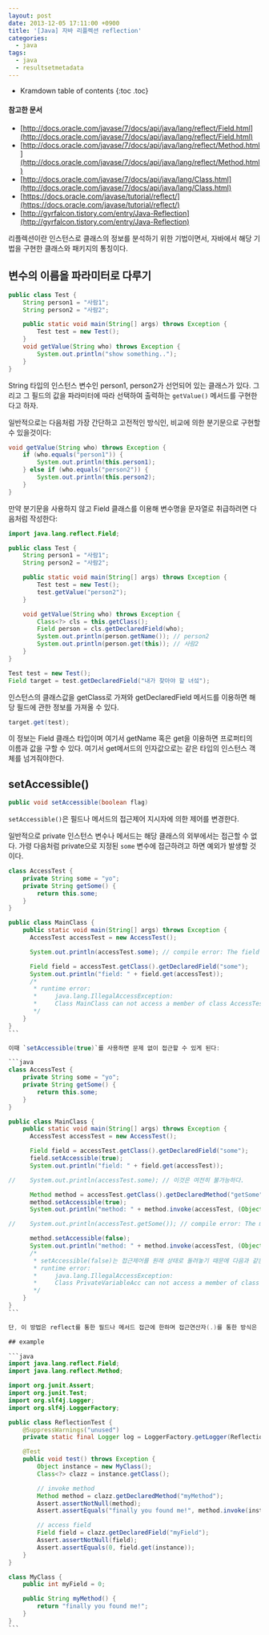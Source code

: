 ```yaml
---
layout: post
date: 2013-12-05 17:11:00 +0900
title: '[Java] 자바 리플렉션 reflection'
categories:
  - java
tags:
  - java
  - resultsetmetadata
---
```


* Kramdown table of contents
{:toc .toc}

#### 참고한 문서

- [http://docs.oracle.com/javase/7/docs/api/java/lang/reflect/Field.html](http://docs.oracle.com/javase/7/docs/api/java/lang/reflect/Field.html)
- [http://docs.oracle.com/javase/7/docs/api/java/lang/reflect/Method.html](http://docs.oracle.com/javase/7/docs/api/java/lang/reflect/Method.html)
- [http://docs.oracle.com/javase/7/docs/api/java/lang/Class.html](http://docs.oracle.com/javase/7/docs/api/java/lang/Class.html)
- [https://docs.oracle.com/javase/tutorial/reflect/](https://docs.oracle.com/javase/tutorial/reflect/)
- [http://gyrfalcon.tistory.com/entry/Java-Reflection](http://gyrfalcon.tistory.com/entry/Java-Reflection)

리플렉션이란 인스턴스로 클래스의 정보를 분석하기 위한 기법이면서, 자바에서 해당 기법을 구현한 클래스와 패키지의 통칭이다.

## 변수의 이름을 파라미터로 다루기

```java
public class Test {
    String person1 = "사람1";
    String person2 = "사람2";

    public static void main(String[] args) throws Exception {
        Test test = new Test();
    }
    void getValue(String who) throws Exception {
        System.out.println("show something..");
    }
}
```

String 타입의 인스턴스 변수인 person1, person2가 선언되어 있는 클래스가 있다. 그리고 그 필드의 값을 파라미터에 따라 선택하여 출력하는 `getValue()` 메서드를 구현한다고 하자.

일반적으로는 다음처럼 가장 간단하고 고전적인 방식인, 비교에 의한 분기문으로 구현할 수 있을것이다:

```java
void getValue(String who) throws Exception {
    if (who.equals("person1")) {
        System.out.println(this.person1);
    } else if (who.equals("person2")) {
        System.out.println(this.person2);
    }
}
```

만약 분기문을 사용하지 않고 Field 클래스를 이용해 변수명을 문자열로 취급하려면 다음처럼 작성한다:

```java
import java.lang.reflect.Field;

public class Test {
    String person1 = "사람1";
    String person2 = "사람2";

    public static void main(String[] args) throws Exception {
        Test test = new Test();
        test.getValue("person2");
    }

    void getValue(String who) throws Exception {
        Class<?> cls = this.getClass();
        Field person = cls.getDeclaredField(who);
        System.out.println(person.getName()); // person2
        System.out.println(person.get(this)); // 사람2
    }
}
```

```java
Test test = new Test();
Field target = test.getDeclaredField("내가 찾아야 할 녀섴");
```

인스턴스의 클래스값을 getClass로 가져와 getDeclaredField 메서드를 이용하면 해당 필드에 관한 정보를 가져올 수 있다.

```java
target.get(test);
```

이 정보는 Field 클래스 타입이며 여기서 getName 혹은 get을 이용하면 프로퍼티의 이름과 값을 구할 수 있다. 여기서 get메서드의 인자값으로는 같은 타입의 인스턴스 객체를 넘겨줘야한다.

## setAccessible()

```java
public void setAccessible(boolean flag)
```

`setAccessible()`은 필드나 메서드의 접근제어 지시자에 의한 제어를 변경한다.

일반적으로 private 인스턴스 변수나 메서드는 해당 클래스의 외부에서는 접근할 수 없다. 가령 다음처럼 private으로 지정된 `some` 변수에 접근하려고 하면 예외가 발생할 것이다.

````java
class AccessTest {
    private String some = "yo";
    private String getSome() {
        return this.some;
    }
}

public class MainClass {
    public static void main(String[] args) throws Exception {
      AccessTest accessTest = new AccessTest();

      System.out.println(accessTest.some); // compile error: The field AccessTest.some is not visible

      Field field = accessTest.getClass().getDeclaredField("some");
      System.out.println("field: " + field.get(accessTest));
      /*
       * runtime error:
       *     java.lang.IllegalAccessException:
       *     Class MainClass can not access a member of class AccessTest with modifiers "private"
       */
    }
}
```

이때 `setAccessible(true)`를 사용하면 문제 없이 접근할 수 있게 된다:

```java
class AccessTest {
    private String some = "yo";
    private String getSome() {
        return this.some;
    }
}

public class MainClass {
    public static void main(String[] args) throws Exception {
      AccessTest accessTest = new AccessTest();

      Field field = accessTest.getClass().getDeclaredField("some");
      field.setAccessible(true);
      System.out.println("field: " + field.get(accessTest));

//    System.out.println(accessTest.some); // 이것은 여전히 불가능하다.

      Method method = accessTest.getClass().getDeclaredMethod("getSome");
      method.setAccessible(true);
      System.out.println("method: " + method.invoke(accessTest, (Object[]) null));

//    System.out.println(accessTest.getSome()); // compile error: The method getSome() from the type AccessTest is not visible

      method.setAccessible(false);
      System.out.println("method: " + method.invoke(accessTest, (Object[]) null));
      /*
       * setAccessible(false)는 접근제어를 원래 상태로 돌려놓기 때문에 다음과 같은 런타임 에러가 발생할 것이다.
       * runtime error:
       *     java.lang.IllegalAccessException:
       *     Class PrivateVariableAcc can not access a member of class AccessTest with modifiers "private"
       */
    }
}
```

단, 이 방법은 reflect를 통한 필드나 메서드 접근에 한하며 접근연산자(.)를 통한 방식은 불가능하다.

## example

```java
import java.lang.reflect.Field;
import java.lang.reflect.Method;

import org.junit.Assert;
import org.junit.Test;
import org.slf4j.Logger;
import org.slf4j.LoggerFactory;

public class ReflectionTest {
    @SuppressWarnings("unused")
    private static final Logger log = LoggerFactory.getLogger(ReflectionTest.class);

    @Test
    public void test() throws Exception {
        Object instance = new MyClass();
        Class<?> clazz = instance.getClass();

        // invoke method
        Method method = clazz.getDeclaredMethod("myMethod");
        Assert.assertNotNull(method);
        Assert.assertEquals("finally you found me!", method.invoke(instance));

        // access field
        Field field = clazz.getDeclaredField("myField");
        Assert.assertNotNull(field);
        Assert.assertEquals(0, field.get(instance));
    }
}

class MyClass {
    public int myField = 0;

    public String myMethod() {
        return "finally you found me!";
    }
}
```
